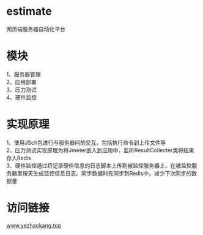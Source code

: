 # estimate
网页端服务器自动化平台
# 模块
1、服务器管理  
2、应用部署  
3、压力测试  
4、硬件监控  
# 实现原理
1、使用JSch包进行与服务器间的交互，包括执行命令到上传文件等  
2、压力测试实现原理为将Jmeter嵌入到应用中，监听ResultCollecter类将结果存入Redis  
3、硬件监控通过将记录硬件信息的日志脚本上传到被监控服务器上，在被监控服务器里按天生成监控信息日志。同步数据时先同步到Redis中，减少下次同步的数据量  
# 访问链接
www.yezhaokang.top
